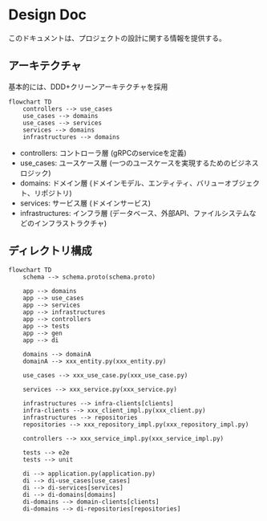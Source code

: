 # Design Doc

このドキュメントは、プロジェクトの設計に関する情報を提供する。

## アーキテクチャ

基本的には、DDD+クリーンアーキテクチャを採用

```mermaid
flowchart TD
    controllers --> use_cases
    use_cases --> domains
    use_cases --> services
    services --> domains
    infrastructures --> domains
```

- controllers: コントローラ層 (gRPCのserviceを定義)
- use_cases: ユースケース層 (一つのユースケースを実現するためのビジネスロジック)
- domains: ドメイン層 (ドメインモデル、エンティティ、バリューオブジェクト、リポジトリ)
- services: サービス層 (ドメインサービス)
- infrastructures: インフラ層 (データベース、外部API、ファイルシステムなどのインフラストラクチャ)

## ディレクトリ構成

```mermaid
flowchart TD
    schema --> schema.proto(schema.proto)

    app --> domains
    app --> use_cases
    app --> services
    app --> infrastructures
    app --> controllers
    app --> tests
    app --> gen
    app --> di

    domains --> domainA
    domainA --> xxx_entity.py(xxx_entity.py)

    use_cases --> xxx_use_case.py(xxx_use_case.py)

    services --> xxx_service.py(xxx_service.py)

    infrastructures --> infra-clients[clients]
    infra-clients --> xxx_client_impl.py(xxx_client.py)
    infrastructures --> repositories
    repositories --> xxx_repository_impl.py(xxx_repository_impl.py)

    controllers --> xxx_service_impl.py(xxx_service_impl.py)

    tests --> e2e
    tests --> unit

    di --> application.py(application.py)
    di --> di-use_cases[use_cases]
    di --> di-services[services]
    di --> di-domains[domains]
    di-domains --> domain-clients[clients]
    di-domains --> di-repositories[repositories]
```
